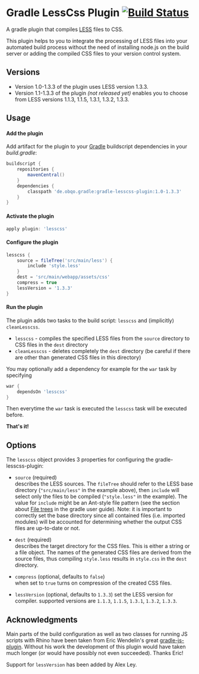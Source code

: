 # Gradle LessCss Plugin [![Build Status](https://travis-ci.org/obecker/gradle-lesscss-plugin.png?branch=master)](https://travis-ci.org/obecker/gradle-lesscss-plugin)

A gradle plugin that compiles [LESS](http://lesscss.org) files to CSS.

This plugin helps to you to integrate the processing of LESS files into your automated build process without the need of installing node.js
on the build server or adding the compiled CSS files to your version control system.

## Versions

* Version 1.0-1.3.3 of the plugin uses LESS version 1.3.3.
* Version 1.1-1.3.3 of the plugin _(not released yet)_ enables you to choose from LESS versions 1.1.3, 1.1.5, 1.3.1, 1.3.2, 1.3.3.


## Usage

#### Add the plugin

Add artifact for the plugin to your [Gradle](http://gradle.org) buildscript dependencies in your *build.gradle*:

```groovy
buildscript {
    repositories {
        mavenCentral()
    }
    dependencies {
        classpath 'de.obqo.gradle:gradle-lesscss-plugin:1.0-1.3.3'
    }
}
```

#### Activate the plugin

```groovy
apply plugin: 'lesscss'
```

#### Configure the plugin

```groovy
lesscss {
    source = fileTree('src/main/less') {
        include 'style.less'
    }
    dest = 'src/main/webapp/assets/css'
    compress = true
    lessVersion = '1.3.3'
}
```

#### Run the plugin

The plugin adds two tasks to the build script: `lesscss` and (implicitly) `cleanLesscss`.

* `lesscss` - compiles the specified LESS files from the `source` directory to CSS files in the `dest` directory
* `cleanLesscss` - deletes completely the `dest` directory (be careful if there are other than generated CSS files in this directory)

You may optionally add a dependency for example for the `war` task by specifying

```groovy
war {
    dependsOn 'lesscss'
}
```

Then everytime the `war` task is executed the `lesscss` task will be executed before.


**That's it!**

## Options

The `lesscss` object provides 3 properties for configuring the gradle-lesscss-plugin:

* `source` (required)  
describes the LESS sources. The `fileTree` should refer to the LESS base directory (`"src/main/less"` in the example above), then `include` will select
only the files to be compiled (`"style.less"` in the example). The value for `include` might be an Ant-style file pattern (see the section about
[File trees](http://www.gradle.org/docs/current/userguide/working_with_files.html#sec:file_trees) in the gradle user guide).
Note: it is important to correctly set the base directory since all contained files (i.e. imported modules) will be accounted for determining whether the
output CSS files are up-to-date or not.

* `dest` (required)  
describes the target directory for the CSS files. This is either a string or a file object. The names of the generated CSS files are derived from the
source files, thus compiling `style.less` results in `style.css` in the `dest` directory.

* `compress` (optional, defaults to `false`)  
when set to `true` turns on compression of the created CSS files.

* `lessVersion` (optional, defaults to `1.3.3`)
set the LESS version for compiler. supported versions are `1.1.3`, `1.1.5`, `1.3.1`, `1.3.2`, `1.3.3`.

## Acknowledgments

Main parts of the build configuration as well as two classes for running JS scripts with Rhino have been taken from Eric Wendelin's great
[gradle-js-plugin](https://github.com/eriwen/gradle-js-plugin). Without his work the development of this plugin would have taken much longer (or would
have possibly not even succeeded). Thanks Eric!

Support for `lessVersion` has been added by Alex Ley.
